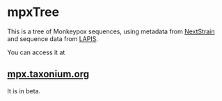 # mpxTree

This is a tree of Monkeypox sequences, using metadata from [NextStrain](https://nextstrain.org/monkeypox) and sequence data from [LAPIS](https://mpox.genspectrum.org/).

You can access it at 
## [mpx.taxonium.org](http://mpx.taxonium.org)

It is in beta.
